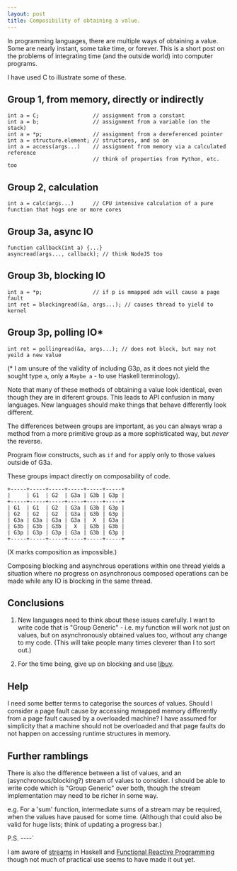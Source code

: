 ```yaml
---
layout: post
title: Composibility of obtaining a value.
---
```


In programming languages, there are multiple ways of obtaining a value.  Some are nearly instant, some take time, or forever.  This is a short post on the problems of integrating time (and the outside world) into computer programs.

I have used C to illustrate some of these.

Group 1, from memory, directly or indirectly
--------------------------------------------
    int a = C;                 // assignment from a constant 
    int a = b;                 // assignment from a variable (on the stack)
    int a = *p;                // assignment from a dereferenced pointer
    int a = structure.element; // structures, and so on
    int a = access(args...)    // assignment from memory via a calculated reference
                               // think of properties from Python, etc. too

Group 2, calculation
--------------------
    int a = calc(args...)      // CPU intensive calculation of a pure function that hogs one or more cores

Group 3a, async IO
------------------
    function callback(int a) {...}
    asyncread(args..., callback); // think NodeJS too

Group 3b, blocking IO
---------------------
    int a = *p;                // if p is mmapped adn will cause a page fault
    int ret = blockingread(&a, args...); // causes thread to yield to kernel

Group 3p, polling IO*
---------------------
    int ret = pollingread(&a, args...); // does not block, but may not yeild a new value

(* I am unsure of the validity of including G3p, as it does not yield the sought type `a`, only a `Maybe a` - to use Haskell terminology).

Note that many of these methods of obtaining a value look identical, even though they are in diferent groups.  This leads to API confusion in many languages.  New languages should make things that behave differently look different. 

The differences between groups are important, as you can always wrap a method from a more primitive group as a more sophisticated way, but *never* the reverse.

Program flow constructs, such as `if` and `for` apply only to those values outside of G3a.

These groups impact directly on composability of code.

    +-----+-----+-----+-----+-----+-----+
    |     | G1  | G2  | G3a | G3b | G3p |
    +-----+-----+-----+-----+-----+-----+
    | G1  | G1  | G2  | G3a | G3b | G3p |
    | G2  | G2  | G2  | G3a | G3b | G3p |
    | G3a | G3a | G3a | G3a |  X  | G3a |
    | G3b | G3b | G3b |  X  | G3b | G3b |
    | G3p | G3p | G3p | G3a | G3b | G3p |
    +-----+-----+-----+-----+-----+-----+

(X marks composition as impossible.)

Composing blocking and asynchrous operations within one thread yields a situation where *no* progress on asynchronous composed operations can be made while any IO is blocking in the same thread.

Conclusions
-----------

1. New languages need to think about these issues carefully.  I want to write code that is "Group Generic" - i.e. my function will work not just on values, but on asynchronously obtained values too, without any change to my code.  (This will take people many times cleverer than I to sort out.)

2. For the time being, give up on blocking and use <a href="http://nikhilm.github.com/uvbook/index.html">libuv</a>.

Help
----

I need some better terms to categorise the sources of values.
Should I consider a page fault cause by accessing mmapped memory differently from a page fault caused by a overloaded machine?  I have assumed for simplicity that a machine should not be overloaded and that page faults do not happen on accessing runtime structures in memory. 

Further ramblings
-----------------

There is also the difference between a list of values, and an (asynchronous/blocking?) stream of values to consider.  I should be able to write code which is "Group Generic" over both, though the stream implementation may need to be richer in some way.

e.g. For a 'sum' function, intermediate sums of a stream may be required, when the values have paused for some time.  (Although that could also be valid for huge lists; think of updating a progress bar.) 

P.S.
----`

I am aware of <a href="http://stackoverflow.com/questions/10942450/haskell-lists-vs-streams">streams</a> in Haskell and <a href="http://en.wikipedia.org/wiki/Functional_reactive_programming">Functional Reactive Programming</a> though not much of practical use seems to have made it out yet.
